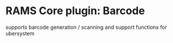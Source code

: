 RAMS Core plugin: Barcode
==============

supports barcode generation / scanning and support functions for ubersystem
